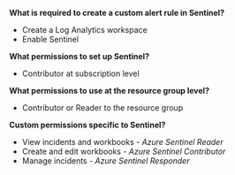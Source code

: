 **What is required to create a custom alert rule in Sentinel?**
- Create a Log Analytics workspace
- Enable Sentinel

**What permissions to set up Sentinel?**
- Contributor at subscription level

**What permissions to use at the resource group level?**
- Contributor or Reader to the resource group

**Custom permissions specific to Sentinel?**
- View incidents and workbooks - *Azure Sentinel Reader*
- Create and edit workbooks - *Azure Sentinel Contributor*
- Manage incidents - *Azure Sentinel Responder*
